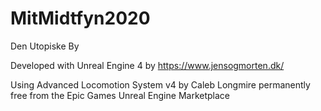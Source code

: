 # MitMidtfyn2020

Den Utopiske By

Developed with Unreal Engine 4 by https://www.jensogmorten.dk/

Using Advanced Locomotion System v4 by Caleb Longmire permanently free from the Epic Games Unreal Engine Marketplace
